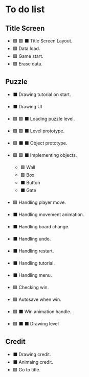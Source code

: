 # To do list

## Title Screen

- :green_square: :green_square: :black_large_square: Title Screen Layout.
- :green_square: Data load.
- :green_square: Game start.
- :green_square: Erase data.

## Puzzle

- :black_large_square: Drawing tutorial on start.
- :black_large_square: Drawing UI

- :green_square: :green_square: :black_large_square: Loading puzzle level.
- :green_square: :green_square: :black_large_square: Level prototype.
- :green_square: :black_large_square: :black_large_square: Object prototype.
- :green_square: :green_square: :black_large_square: Implementing objects.
  - :green_square: Wall
  - :green_square: Box
  - :black_large_square: Button
  - :black_large_square: Gate

- :green_square: Handling player move.
- :black_large_square: Handling movement animation.
- :black_large_square: Handling board change.

- :black_large_square: Handling undo.
- :black_large_square: Handling restart.
- :black_large_square: Handling tutorial.
- :black_large_square: Handling menu.

- :green_square: Checking win.
- :green_square: Autosave when win.
- :green_square: :black_large_square: Win animation handle.

- :green_square: :black_large_square: :black_large_square: Drawing level

## Credit

- :black_large_square: Drawing credit.
- :black_large_square: Animaing credit.
- :green_square: Go to title.